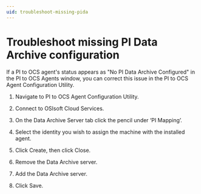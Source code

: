 ```yaml
---
uid: troubleshoot-missing-pida
---
```


# Troubleshoot missing PI Data Archive configuration

If a PI to OCS agent's status appears as "No PI Data Archive Configured" in the PI to OCS Agents window, you can correct this issue in the PI to OCS Agent Configuration Utility.

1. Navigate to PI to OCS Agent Configuration Utility.

1. Connect to OSIsoft Cloud Services.

1. On the Data Archive Server tab click the pencil under ‘PI Mapping’. 

1. Select the identity you wish to assign the machine with the installed agent. 

1. Click Create, then click Close. 

1. Remove the Data Archive server. 

1. Add the Data Archive server. 

1. Click Save.  
 